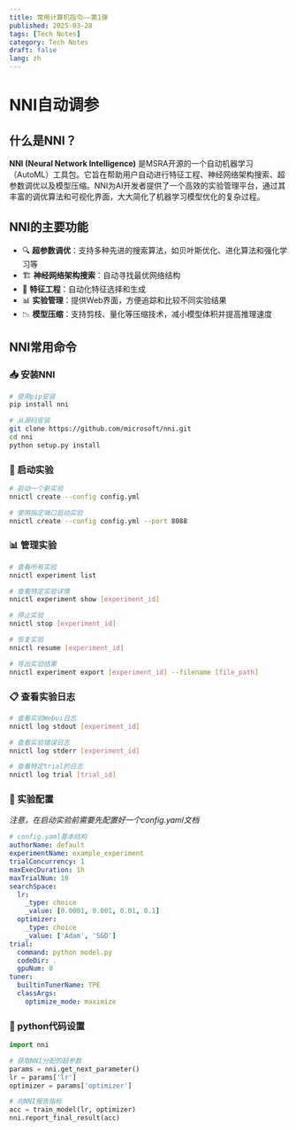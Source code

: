 ```yaml
---
title: 常用计算机指令——第1弹
published: 2025-03-28
tags: [Tech Notes]
category: Tech Notes
draft: false
lang: zh
---
```


# NNI自动调参

## 什么是NNI？

**NNI (Neural Network Intelligence)** 是MSRA开源的一个自动机器学习（AutoML）工具包。它旨在帮助用户自动进行特征工程、神经网络架构搜索、超参数调优以及模型压缩。NNI为AI开发者提供了一个高效的实验管理平台，通过其丰富的调优算法和可视化界面，大大简化了机器学习模型优化的复杂过程。

## NNI的主要功能

- 🔍 **超参数调优**：支持多种先进的搜索算法，如贝叶斯优化、进化算法和强化学习等
- 🏗️ **神经网络架构搜索**：自动寻找最优网络结构
- 🧩 **特征工程**：自动化特征选择和生成
- 📊 **实验管理**：提供Web界面，方便追踪和比较不同实验结果
- 📉 **模型压缩**：支持剪枝、量化等压缩技术，减小模型体积并提高推理速度

## NNI常用命令

### 📥 安装NNI

```bash
# 使用pip安装
pip install nni

# 从源码安装
git clone https://github.com/microsoft/nni.git
cd nni
python setup.py install

```

### 🚀 启动实验
```bash
# 启动一个新实验
nnictl create --config config.yml

# 使用指定端口启动实验
nnictl create --config config.yml --port 8088
```

### 📊 管理实验
```bash
# 查看所有实验
nnictl experiment list

# 查看特定实验详情
nnictl experiment show [experiment_id]

# 停止实验
nnictl stop [experiment_id]

# 恢复实验
nnictl resume [experiment_id]

# 导出实验结果
nnictl experiment export [experiment_id] --filename [file_path]
```

### 📋 查看实验日志
```bash
# 查看实验Webui日志
nnictl log stdout [experiment_id]

# 查看实验错误日志
nnictl log stderr [experiment_id]

# 查看特定trial的日志
nnictl log trial [trial_id]
```

### 🔬 实验配置
*注意，在启动实验前需要先配置好一个config.yaml文档*
```yaml
# config.yaml基本结构
authorName: default
experimentName: example_experiment
trialConcurrency: 1
maxExecDuration: 1h
maxTrialNum: 10
searchSpace:
  lr:
    _type: choice
    _value: [0.0001, 0.001, 0.01, 0.1]
  optimizer:
    _type: choice
    _value: ['Adam', 'SGD']
trial:
  command: python model.py
  codeDir: .
  gpuNum: 0
tuner:
  builtinTunerName: TPE
  classArgs:
    optimize_mode: maximize
```

### 🐍 python代码设置
```python
import nni

# 获取NNI分配的超参数
params = nni.get_next_parameter()
lr = params['lr']
optimizer = params['optimizer']

# 向NNI报告指标
acc = train_model(lr, optimizer)
nni.report_final_result(acc)
```
